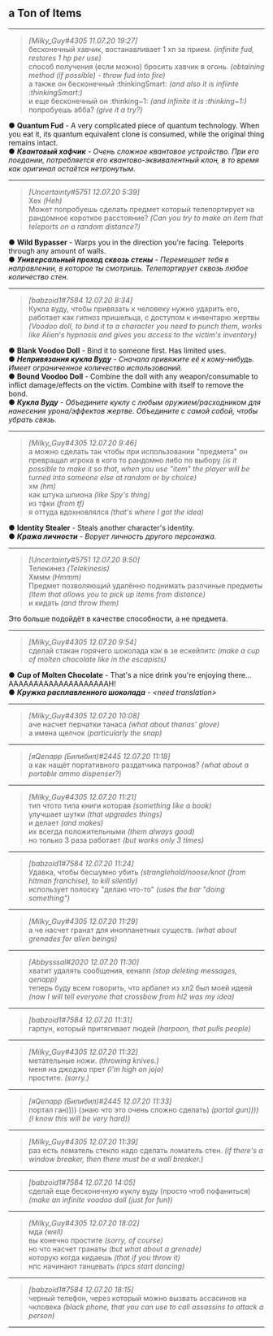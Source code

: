 ﻿## a Ton of Items ##
***
> *[Milky_Guy#4305 11.07.20 19:27]*<br/>
> бесконечный хавчик, востанавливает 1 хп за прием. *(infinite fud, restores 1 hp per use)*<br/>
> способ получения (если можно) бросить хавчик в огонь. *(obtaining method (if possible) - throw fud into fire)*<br/>
> а также он бесконечный :thinkingSmart: *(and also it is infiinte :thinkingSmart:)*<br/>
> и еще бесконечный он :thinking\~1: *(and infinite it is :thinking\~1:)*<br/>
> попробуешь абба? *(give it a try?)*<br/>

● **Quantum Fud** - A very complicated piece of quantum technology. When you eat it, its quantum equivalent clone is consumed, while the original thing remains intact.<br/>
● ***Квантовый хафчик** - Очень сложное квантовое устройство. При его поедании, потребляется его квантово-эквивалентный клон, в то время как оригинал остаётся нетронутым.*<br/>
***
> *[Uncertainty#5751 12.07.20 5:39]*<br/>
> Хех *(Heh)*<br/>
> Может попробуешь сделать предмет который телепортирует на рандомное короткое расстояние? *(Can you try to make an item that teleports on a random distance?)*<br/>

● **Wild Bypasser** - Warps you in the direction you're facing. Teleports through any amount of walls.<br/>
● ***Универсальный проход сквозь стены** - Перемещает тебя в направлении, в которое ты смотришь. Телепортирует сквозь любое количество стен.*<br/>
***
> *[babzoid1#7584 12.07.20 8:34]*<br/>
> Кукла вуду, чтобы привязать к человеку нужно ударить его, работает как гипноз пришельца, с доступом к инвентарю жертвы *(Voodoo doll, to bind it to a character you need to punch them, works like Alien's hypnosis and gives you access to the victim's inventory)*<br/>

● **Blank Voodoo Doll** - Bind it to someone first. Has limited uses.<br/>
● ***Непривязання кукла Вуду** - Сначала привяжите её к кому-нибудь. Имеет ограниченное количество использований.*<br/>
● **Bound Voodoo Doll** - Combine the doll with any weapon/consumable to inflict damage/effects on the victim. Combine with itself to remove the bond.<br/>
● ***Кукла Вуду** - Объедините куклу с любым оружием/расходником для нанесения урона/эффектов жертве. Объедините с самой собой, чтобы убрать связь.*<br/>
***
> *[Milky_Guy#4305 12.07.20 9:46]*<br/>
> а можно сделать так чтобы при использовании "предмета" он превращал игрока в кого то рандомно либо по выбору *(is it possible to make it so that, when you use "item" the player will be turned into someone else at random or by choice)*<br/>
> хм *(hm)*<br/>
> как штука шпиона *(like Spy's thing)*<br/>
> из тфки *(from tf)*<br/>
> я оттуда вдохновлялся *(that's where I got the idea)*<br/>

● **Identity Stealer** - Steals another character's identity.<br/>
● ***Кража личности** - Ворует личность другого персонажа.*<br/>
***
> *[Uncertainty#5751 12.07.20 9:50]*<br/>
> Телекинез *(Telekinesis)*<br/>
> Хммм *(Hmmm)*<br/>
> Предмет позволяющий удалённо поднимать разлчиные предметы *(Item that allows you to pick up items from distance)*<br/>
> и кидать *(and throw them)*<br/>

Это больше подойдёт в качестве способности, а не предмета.<br/>
***
> *[Milky_Guy#4305 12.07.20 9:54]*<br/>
> сделай стакан горячего шоколада как в зе ескейпитс *(make a cup of molten chocolate like in the escapists)*<br/>

● **Cup of Molten Chocolate** - That's a nice drink you're enjoying there... AAAAAAAAAAAAAAAAAAAAH!<br/>
● ***Кружка расплавленного шоколада** - \<need translation\>*<br/>
***
> *[Milky_Guy#4305 12.07.20 10:08]*<br/>
> аче насчет перчатки танаса *(what about thanas' glove)*<br/>
> а имена щелчок *(particularly the snap)*<br/>
***
> *[яQenapp (Билибил)#2445 12.07.20 11:18]*<br/>
> а как нащёт портативного раздатчика патронов? *(what about a portable ammo dispenser?)*<br/>
***
> *[Milky_Guy#4305 12.07.20 11:21]*<br/>
> тип чтото типа книги которая *(something like a book)*<br/>
> улучшает шутки *(that upgrades things)*<br/>
> и делает *(and makes)*<br/>
> их всегда положительными *(them always good)*<br/>
> но только 3 раза работает *(but works only 3 times)*<br/>
***
> *[babzoid1#7584 12.07.20 11:24]*<br/>
> Удавка, чтобы бесшумно убить *(stranglehold/noose/knot (from hitman franchise), to kill silently)*<br/>
> использует полоску "делаю что-то" *(uses the bar "doing something")*<br/>
***
> *[Milky_Guy#4305 12.07.20 11:29]*<br/>
> а че насчет гранат для инопланетных существ. *(what about grenades for alien beings)*<br/>
***
> *[Abbysssal#2020 12.07.20 11:30]*<br/>
> хватит удалять сообщения, кенапп *(stop deleting messages, qenapp)*<br/>
> теперь буду всем говорить, что арбалет из хл2 был моей идеей *(now I will tell everyone that crossbow from hl2 was my idea)*<br/>
***
> *[babzoid1#7584 12.07.20 11:31]*<br/>
> гарпун, который притягивает людей *(harpoon, that pulls people)*<br/>
***
> *[Milky_Guy#4305 12.07.20 11:32]*<br/>
> метательные ножи. *(throwing knives.)*<br/>
> меня на джоджо прет *(I'm high on jojo)*<br/>
> простите. *(sorry.)*<br/>
***
> *[яQenapp (Билибил)#2445 12.07.20 11:33]*<br/>
> портал ган)))) (знаю что это очень сложно сделать) *(portal gun)))) (I know this will be very hard))*<br/>
***
> *[Milky_Guy#4305 12.07.20 11:39]*<br/>
раз есть ломатель стекло надо сделать ломатель стен. *(if there's a window breaker, then there must be a wall breaker.)*<br/>
***
> *[babzoid1#7584 12.07.20 14:05]*<br/>
> сделай еще бесконечную куклу вуду (просто чтоб пофаниться) *(make an infinite voodoo doll (just for fun))*<br/>
***
> *[Milky_Guy#4305 12.07.20 18:02]*<br/>
> мда *(well)*<br/>
> вы конечно простите *(sorry, of course)*<br/>
> но что насчет гранаты *(but what about a grenade)*<br/>
> которую когда кидаешь *(that if you throw it)*<br/>
> нпс начинают танцевать *(npcs start dancing)*<br/>
***
> *[babzoid1#7584 12.07.20 18:15]*<br/>
> черный телефон, через который можно вызвать ассасинов на чкловека *(black phone, that you can use to call assassins to attack a person)*<br/>
***











